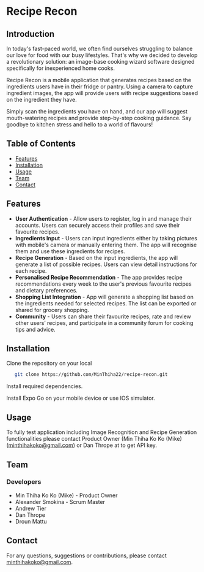 # Recipe Recon

## Introduction
In today's fast-paced world, we often find ourselves struggling to balance our love for food with our busy lifestyles. That's why we decided to develop a revolutionary solution: an image-base cooking wizard software designed specifically for inexperienced home cooks. 

Recipe Recon is a mobile application that generates recipes based on the ingredients users have in their fridge or pantry. Using a camera to capture ingredient images, the app will provide users with recipe suggestions based on the ingredient they have. 

Simply scan the ingredients you have on hand, and our app will suggest mouth-watering recipes and provide step-by-step cooking guidance. Say goodbye to kitchen stress and hello to a world of flavours!

## Table of Contents
- [Features](#features)
- [Installation](#installation)
- [Usage](#usage)
- [Team](#team)
- [Contact](#contact)


## Features

- **User Authentication** - Allow users to register, log in and manage their accounts. Users can securely access their profiles and save their favourite recipes.
- **Ingredients Input** - Users can input ingredients either by taking pictures with mobile's camera or manually entering them. The app will recognise them and use these ingredients for recipes.
- **Recipe Generation** - Based on the input ingredients, the app will generate a list of possible recipes. Users can view detail instructions for each recipe.
- **Personalised Recipe Recommendation** - The app provides recipe recommendations every week to the user's previous favourite recipes and dietary preferences.
- **Shopping List Integration** - App will generate a shopping list based on the ingredients needed for selected recipes. The list can be exported or shared for grocery shopping.
- **Community** - Users can share their favourite recipes, rate and review other users’ recipes, and participate in a community forum for cooking tips and advice.

## Installation
Clone the repository on your local
```bash
   git clone https://github.com/MinThiha22/recipe-recon.git
```
Install required dependencies.

Install Expo Go on your mobile device or use IOS simulator.

## Usage
To fully test application including Image Recognition and Recipe Generation functionalities please contact Product Owner (Min Thiha Ko Ko (Mike) (minthihakoko@gmail.com) or Dan Thrope at to get API key.


## Team
### Developers
- Min Thiha Ko Ko (Mike) - Product Owner
- Alexander Smokina - Scrum Master
- Andrew Tier
- Dan Thrope
- Droun Mattu

## Contact
For any questions, suggestions or contributions, please contact minthihakoko@gmail.com.

